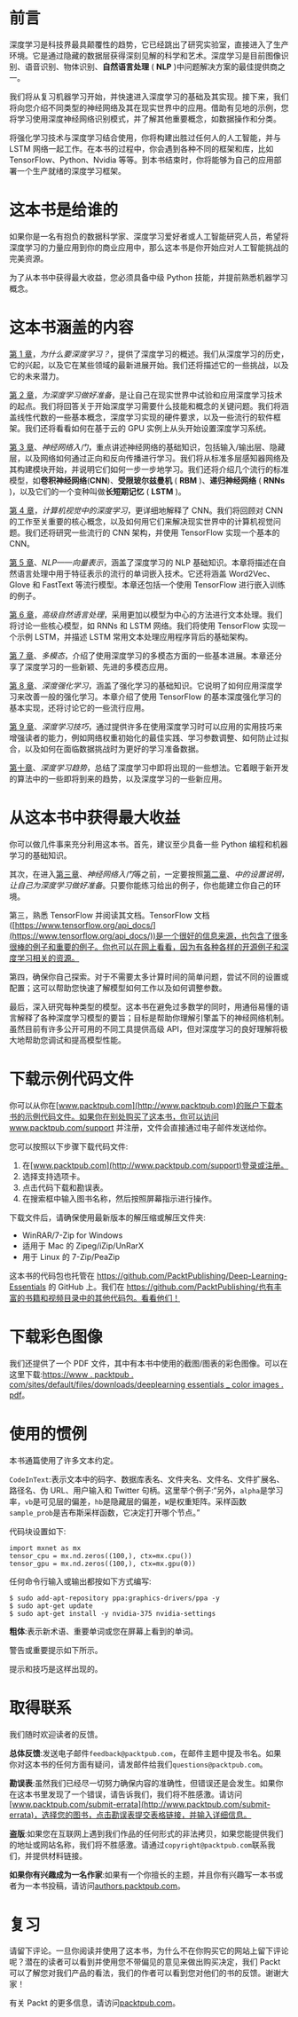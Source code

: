 <title>Preface</title>  

# 前言

深度学习是科技界最具颠覆性的趋势，它已经跳出了研究实验室，直接进入了生产环境。它是通过隐藏的数据层获得深刻见解的科学和艺术。深度学习是目前图像识别、语音识别、物体识别、**自然语言处理** ( **NLP** )中问题解决方案的最佳提供商之一。

我们将从复习机器学习开始，并快速进入深度学习的基础及其实现。接下来，我们将向您介绍不同类型的神经网络及其在现实世界中的应用。借助有见地的示例，您将学习使用深度神经网络识别模式，并了解其他重要概念，如数据操作和分类。

将强化学习技术与深度学习结合使用，你将构建出胜过任何人的人工智能，并与 LSTM 网络一起工作。在本书的过程中，你会遇到各种不同的框架和库，比如 TensorFlow、Python、Nvidia 等等。到本书结束时，你将能够为自己的应用部署一个生产就绪的深度学习框架。

<title>Who this book is for</title>  

# 这本书是给谁的

如果你是一名有抱负的数据科学家、深度学习爱好者或人工智能研究人员，希望将深度学习的力量应用到你的商业应用中，那么这本书是你开始应对人工智能挑战的完美资源。

为了从本书中获得最大收益，您必须具备中级 Python 技能，并提前熟悉机器学习概念。

<title>What this book covers</title>  

# 这本书涵盖的内容

[第 1 章](493c55cb-3fea-436a-a44b-6e7231fe3dba.xhtml)，*为什么要深度学习？*，提供了深度学习的概述。我们从深度学习的历史，它的兴起，以及它在某些领域的最新进展开始。我们还将描述它的一些挑战，以及它的未来潜力。

[第 2 章](832a41d4-7499-4921-b5f7-88539508028e.xhtml)，*为深度学习做好准备*，是让自己在现实世界中试验和应用深度学习技术的起点。我们将回答关于开始深度学习需要什么技能和概念的关键问题。我们将涵盖线性代数的一些基本概念，深度学习实现的硬件要求，以及一些流行的软件框架。我们还将看看如何在基于云的 GPU 实例上从头开始设置深度学习系统。

[第 3 章](832a41d4-7499-4921-b5f7-88539508028e.xhtml)、*神经网络入门*，重点讲述神经网络的基础知识，包括输入/输出层、隐藏层，以及网络如何通过正向和反向传播进行学习。我们将从标准多层感知器网络及其构建模块开始，并说明它们如何一步一步地学习。我们还将介绍几个流行的标准模型，如**卷积神经网络**(**CNN**)、**受限玻尔兹曼机** ( **RBM** )、**递归神经网络** ( **RNNs** )，以及它们的一个变种叫做**长短期记忆** ( **LSTM** )。

[第 4 章](376d1d26-c4be-445b-8304-ab2b6b64f134.xhtml)，*计算机视觉中的深度学习*，更详细地解释了 CNN。我们将回顾对 CNN 的工作至关重要的核心概念，以及如何用它们来解决现实世界中的计算机视觉问题。我们还将研究一些流行的 CNN 架构，并使用 TensorFlow 实现一个基本的 CNN。

[第 5 章](9180f330-af15-43ed-9841-c19508d4e842.xhtml)、*NLP——向量表示*，涵盖了深度学习的 NLP 基础知识。本章将描述在自然语言处理中用于特征表示的流行的单词嵌入技术。它还将涵盖 Word2Vec、Glove 和 FastText 等流行模型。本章还包括一个使用 TensorFlow 进行嵌入训练的例子。

[第 6 章](f8f8e6a7-987a-4194-92e5-ee09fc517bf7.xhtml)，*高级自然语言处理*，采用更加以模型为中心的方法进行文本处理。我们将讨论一些核心模型，如 RNNs 和 LSTM 网络。我们将使用 TensorFlow 实现一个示例 LSTM，并描述 LSTM 常用文本处理应用程序背后的基础架构。

[第 7 章](5e39280c-2e54-4ce0-8129-768f14248ebc.xhtml)、*多模态*，介绍了使用深度学习的多模态方面的一些基本进展。本章还分享了深度学习的一些新颖、先进的多模态应用。

[第 8 章](c10aca19-4591-42aa-b500-d915a5ee56b2.xhtml)、*深度强化学习*，涵盖了强化学习的基础知识。它说明了如何应用深度学习来改善一般的强化学习。本章介绍了使用 TensorFlow 的基本深度强化学习的基本实现，还将讨论它的一些流行应用。

[第 9 章](1fabf585-130b-46c0-a4fd-85a459ad17a5.xhtml)、*深度学习技巧*，通过提供许多在使用深度学习时可以应用的实用技巧来增强读者的能力，例如网络权重初始化的最佳实践、学习参数调整、如何防止过拟合，以及如何在面临数据挑战时为更好的学习准备数据。

[第十章](4267aa5f-0893-4d40-9a8a-9cb5e8c82f42.xhtml)、*深度学习趋势*，总结了深度学习中即将出现的一些想法。它着眼于新开发的算法中的一些即将到来的趋势，以及深度学习的一些新应用。

<title>To get the most out of this book</title>  

# 从这本书中获得最大收益

你可以做几件事来充分利用这本书。首先，建议至少具备一些 Python 编程和机器学习的基础知识。

其次，在进入[第三章](832a41d4-7499-4921-b5f7-88539508028e.xhtml)、*神经网络入门*等之前，一定要按照[第二章](7ea715d3-38a1-45ce-83af-0583b92b2efc.xhtml)、*中的设置说明，让自己为深度学习做好准备*。只要你能练习给出的例子，你也能建立你自己的环境。

第三，熟悉 TensorFlow 并阅读其文档。TensorFlow 文档([https://www.tensorflow.org/api_docs/](https://www.tensorflow.org/api_docs/))是一个很好的信息来源，也包含了很多很棒的例子和重要的例子。你也可以在网上看看，因为有各种各样的开源例子和深度学习相关的资源。

第四，确保你自己探索。对于不需要太多计算时间的简单问题，尝试不同的设置或配置；这可以帮助您快速了解模型如何工作以及如何调整参数。

最后，深入研究每种类型的模型。这本书在避免过多数学的同时，用通俗易懂的语言解释了各种深度学习模型的要旨；目标是帮助你理解引擎盖下的神经网络机制。虽然目前有许多公开可用的不同工具提供高级 API，但对深度学习的良好理解将极大地帮助您调试和提高模型性能。

<title>Download the example code files</title>  

# 下载示例代码文件

你可以从你在[www.packtpub.com](http://www.packtpub.com)的账户下载本书的示例代码文件。如果你在别处购买了这本书，你可以访问 www.packtpub.com/support 并注册，文件会直接通过电子邮件发送给你。

您可以按照以下步骤下载代码文件:

1.  在[www.packtpub.com](http://www.packtpub.com/support)登录或注册。
2.  选择支持选项卡。
3.  点击代码下载和勘误表。
4.  在搜索框中输入图书名称，然后按照屏幕指示进行操作。

下载文件后，请确保使用最新版本的解压缩或解压文件夹:

*   WinRAR/7-Zip for Windows
*   适用于 Mac 的 Zipeg/iZip/UnRarX
*   用于 Linux 的 7-Zip/PeaZip

这本书的代码包也托管在 https://github.com/PacktPublishing/Deep-Learning-Essentials 的 GitHub 上。我们在 https://github.com/PacktPublishing/也有丰富的书籍和视频目录中的其他代码包。看看他们！

<title>Download the color images</title>  

# 下载彩色图像

我们还提供了一个 PDF 文件，其中有本书中使用的截图/图表的彩色图像。可以在这里下载:[https://www . packtpub . com/sites/default/files/downloads/deeplearning essentials _ color images . pdf](https://www.packtpub.com/sites/default/files/downloads/DeepLearningEssentials_ColorImages.pdf)。

<title>Conventions used</title>  

# 使用的惯例

本书通篇使用了许多文本约定。

`CodeInText`:表示文本中的码字、数据库表名、文件夹名、文件名、文件扩展名、路径名、伪 URL、用户输入和 Twitter 句柄。这里举个例子:“另外，`alpha`是学习率，`vb`是可见层的偏差，`hb`是隐藏层的偏差，`W`是权重矩阵。采样函数`sample_prob`是吉布斯采样函数，它决定打开哪个节点。”

代码块设置如下:

```
import mxnet as mx
tensor_cpu = mx.nd.zeros((100,), ctx=mx.cpu())
tensor_gpu = mx.nd.zeros((100,), ctx=mx.gpu(0))
```

任何命令行输入或输出都按如下方式编写:

```
$ sudo add-apt-repository ppa:graphics-drivers/ppa -y
$ sudo apt-get update
$ sudo apt-get install -y nvidia-375 nvidia-settings
```

**粗体**:表示新术语、重要单词或您在屏幕上看到的单词。

警告或重要提示如下所示。

提示和技巧是这样出现的。

<title>Get in touch</title>  

# 取得联系

我们随时欢迎读者的反馈。

**总体反馈**:发送电子邮件`feedback@packtpub.com`，在邮件主题中提及书名。如果你对这本书的任何方面有疑问，请发邮件给我们`questions@packtpub.com`。

**勘误表**:虽然我们已经尽一切努力确保内容的准确性，但错误还是会发生。如果你在这本书里发现了一个错误，请告诉我们，我们将不胜感激。请访问[www.packtpub.com/submit-errata](http://www.packtpub.com/submit-errata)，选择您的图书，点击勘误表提交表格链接，并输入详细信息。

**盗版**:如果您在互联网上遇到我们作品的任何形式的非法拷贝，如果您能提供我们的地址或网站名称，我们将不胜感激。请通过`copyright@packtpub.com`联系我们，并提供材料链接。

**如果你有兴趣成为一名作家**:如果有一个你擅长的主题，并且你有兴趣写一本书或者为一本书投稿，请访问[authors.packtpub.com](http://authors.packtpub.com/)。

<title>Reviews</title>  

# 复习

请留下评论。一旦你阅读并使用了这本书，为什么不在你购买它的网站上留下评论呢？潜在的读者可以看到并使用您不带偏见的意见来做出购买决定，我们 Packt 可以了解您对我们产品的看法，我们的作者可以看到您对他们的书的反馈。谢谢大家！

有关 Packt 的更多信息，请访问[packtpub.com](https://www.packtpub.com/)。